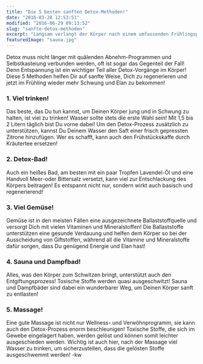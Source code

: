 ```yaml
---
title: "Die 5 besten sanften Detox-Methoden!"
date: "2016-03-28 12:53:51"
modified: "2016-06-29 09:13:52"
slug: "sanfte-detox-methoden"
excerpt: "Langsam verlangt der Körper nach einem umfassenden Frühlingsputz! Wir verraten Dir 5 sanfte Detox-Methoden, die Du ganz einfach in Deinen Alltag integrieren kannst!"
featuredImage: "sauna.jpg"
---
```


Detox muss nicht länger mit quälenden Abnehm-Programmen und Selbstkasteiung verbunden werden, oft ist sogar das Gegenteil der Fall! Denn Entspannung ist ein wichtiger Teil aller Detox-Vorgänge im Körper! Diese 5 Methoden helfen Dir auf sanfte Weise, Dich zu regenerieren und jetzt im Frühling wieder mehr Schwung und Elan zu bekommen!

### 1\. Viel trinken!

Das beste, das Du tun kannst, um Deinen Körper jung und in Schwung zu halten, ist viel zu trinken! Wasser sollte stets die erste Wahl sein! Mit 1,5 bis 2 Litern täglich bist Du vorne dabei! Um den Detox-Prozess zusätzlich zu unterstützen, kannst Du Deinem Wasser den Saft einer frisch gepressten Zitrone hinzufügen. Wer es schafft, kann auch den Frühstückskaffe durch Kräutertee ersetzen!

### 2\. Detox-Bad!

Auch ein heißes Bad, am besten mit ein paar Tropfen Lavendel-Öl und eine Handvoll Meer-oder Bittersalz versetzt, kann viel zur Entschlackung des Körpers beitragen! Es entspannt nicht nur, sondern wirkt auch basisch und regenerierend!

### 3\. Viel Gemüse!

Gemüse ist in den meisten Fällen eine ausgezeichnete Ballaststoffquelle und versorgt Dich mit vielen Vitaminen und Mineralstoffen! Die Ballaststoffe unterstützen eine gesunde Verdauung und helfen dem Körper so bei der Ausscheidung von Giftstoffen, während all die Vitamine und Mineralstoffe dafür sorgen, dass Du genügend Energie und Elan hast!

### 4\. Sauna und Dampfbad!

Alles, was den Körper zum Schwitzen bringt, unterstützt auch den Entgiftungsprozess! Toxische Stoffe werden quasi ausgeschwitzt! Sauna und Dampfbäder sind dabei ein wunderbarer Weg, um Deinen Körper sanft zu entlasten!

### 5\. Massage!

Eine gute Massage ist nicht nur Wellness- und Verwöhnprogramm, sie kann auch den Detox-Prozess enorm beschleunigen! Toxische Stoffe, die sich im Gewebe eingelagert haben, werden gelöst und können somit leichter ausgeschieden werden. Wichtig ist auch hier, nach der Massage viel Wasser zu trinken, um sicherzustellen, dass die gelösten Stoffe ausgeschwemmt werden! -kw